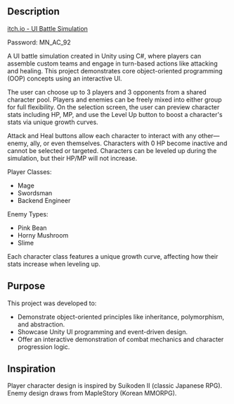 ## Description
[itch.io - UI Battle Simulation](https://lilnawrocki.itch.io/ui-battle-simulation)

Password: MN_AC_92

A UI battle simulation created in Unity using C#, where players can assemble custom teams and engage in turn-based actions like attacking and healing. This project demonstrates core object-oriented programming (OOP) concepts using an interactive UI.

The user can choose up to 3 players and 3 opponents from a shared character pool. Players and enemies can be freely mixed into either group for full flexibility. On the selection screen, the user can preview character stats including HP, MP, and use the Level Up button to boost a character's stats via unique growth curves.

Attack and Heal buttons allow each character to interact with any other—enemy, ally, or even themselves.
Characters with 0 HP become inactive and cannot be selected or targeted.
Characters can be leveled up during the simulation, but their HP/MP will not increase.

Player Classes:
- Mage
- Swordsman
- Backend Engineer

Enemy Types:
- Pink Bean
- Horny Mushroom
- Slime

Each character class features a unique growth curve, affecting how their stats increase when leveling up.

## Purpose
This project was developed to:

- Demonstrate object-oriented principles like inheritance, polymorphism, and abstraction.
- Showcase Unity UI programming and event-driven design.
- Offer an interactive demonstration of combat mechanics and character progression logic.

## Inspiration
Player character design is inspired by Suikoden II (classic Japanese RPG).
Enemy design draws from MapleStory (Korean MMORPG).
